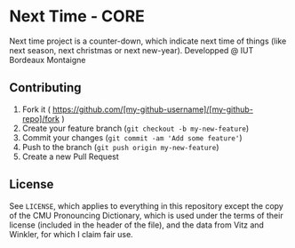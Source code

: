 # Next Time - CORE
Next time project is a counter-down, which indicate next time of things (like next season, next christmas or next new-year).
Developped @ IUT Bordeaux Montaigne


## Contributing

1. Fork it ( https://github.com/[my-github-username]/[my-github-repo]/fork )
2. Create your feature branch (`git checkout -b my-new-feature`)
3. Commit your changes (`git commit -am 'Add some feature'`)
4. Push to the branch (`git push origin my-new-feature`)
5. Create a new Pull Request


## License

See `LICENSE`, which applies to everything in this repository except the copy
of the CMU Pronouncing Dictionary, which is used under the terms of their
license (included in the header of the file), and the data from Vitz and
Winkler, for which I claim fair use.

